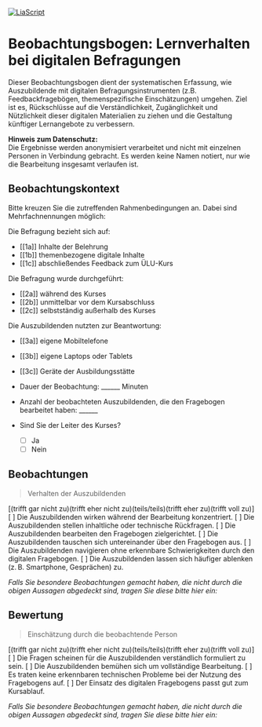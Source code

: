 <!--
author: Sebastian Zug, Hilke Domsch, Volker Göhler, André Dietrich
version: 0.0.2
language: de
edit: true
date: 2025-08-01
comment: Beobachtungsbogen für Lehrkräfte
title: Beobachtungsbogen
tags: Umfragen
-->

[![LiaScript](https://raw.githubusercontent.com/LiaScript/LiaScript/master/badges/course.svg)](https://liascript.github.io/course/?https://raw.githubusercontent.com/Ifi-DiAgnostiK-Project/Befragungen/refs/heads/main/Kursleiter.md)

# Beobachtungsbogen: Lernverhalten bei digitalen Befragungen

Dieser Beobachtungsbogen dient der systematischen Erfassung, wie Auszubildende mit digitalen Befragungsinstrumenten (z.B. Feedbackfragebögen, themenspezifische Einschätzungen) umgehen. Ziel ist es, Rückschlüsse auf die Verständlichkeit, Zugänglichkeit und Nützlichkeit dieser digitalen Materialien zu ziehen und die Gestaltung künftiger Lernangebote zu verbessern.

**Hinweis zum Datenschutz:**  
Die Ergebnisse werden anonymisiert verarbeitet und nicht mit einzelnen Personen in Verbindung gebracht. Es werden keine Namen notiert, nur wie die Bearbeitung insgesamt verlaufen ist.

## Beobachtungskontext

Bitte kreuzen Sie die zutreffenden Rahmenbedingungen an. Dabei sind Mehrfachnennungen möglich:

Die Befragung bezieht sich auf:

- [[1a]] Inhalte der Belehrung
- [[1b]] themenbezogene digitale Inhalte
- [[1c]] abschließendes Feedback zum ÜLU-Kurs

Die Befragung wurde durchgeführt:

- [[2a]] während des Kurses
- [[2b]] unmittelbar vor dem Kursabschluss
- [[2c]] selbstständig außerhalb des Kurses

Die Auszubildenden nutzten zur Beantwortung:

- [[3a]] eigene Mobiltelefone
- [[3b]] eigene Laptops oder Tablets
- [[3c]] Geräte der Ausbildungsstätte

- Dauer der Beobachtung: ______ Minuten  

- Anzahl der beobachteten Auszubildenden, die den Fragebogen bearbeitet haben: ______

- Sind Sie der Leiter des Kurses?

  - [ ] Ja
  - [ ] Nein

## Beobachtungen 

> Verhalten der Auszubildenden

[(trifft gar nicht zu)(trifft eher nicht zu)(teils/teils)(trifft eher zu)(trifft voll zu)]
[               ] Die Auszubildenden wirken während der Bearbeitung konzentriert.
[               ] Die Auszubildenden stellen inhaltliche oder technische Rückfragen.
[               ] Die Auszubildenden bearbeiten den Fragebogen zielgerichtet.
[               ] Die Auszubildenden tauschen sich untereinander über den Fragebogen aus.
[               ] Die Auszubildenden navigieren ohne erkennbare Schwierigkeiten durch den digitalen Fragebogen.
[               ] Die Auszubildenden lassen sich häufiger ablenken (z. B. Smartphone, Gesprächen) zu.

_Falls Sie besondere Beobachtungen gemacht haben, die nicht durch die obigen Aussagen abgedeckt sind, tragen Sie diese bitte hier ein:_

## Bewertung 

> Einschätzung durch die beobachtende Person

[(trifft gar nicht zu)(trifft eher nicht zu)(teils/teils)(trifft eher zu)(trifft voll zu)]
[               ] Die Fragen scheinen für die Auszubildenden verständlich formuliert zu sein.
[               ] Die Auszubildenden bemühen sich um vollständige Bearbeitung.
[               ] Es traten keine erkennbaren technischen Probleme bei der Nutzung des Fragebogens auf.
[               ] Der Einsatz des digitalen Fragebogens passt gut zum Kursablauf.


_Falls Sie besondere Beobachtungen gemacht haben, die nicht durch die obigen Aussagen abgedeckt sind, tragen Sie diese bitte hier ein:_
